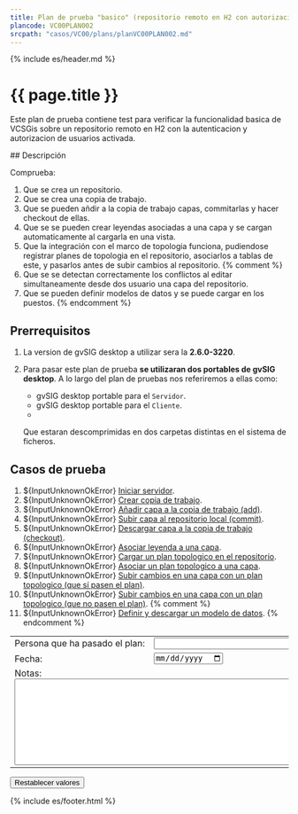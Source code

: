 ```yaml
---
title: Plan de prueba "basico" (repositorio remoto en H2 con autorizacion)
plancode: VC00PLAN002
srcpath: "casos/VC00/plans/planVC00PLAN002.md"
---
```


{% include es/header.md %}

# {{ page.title }}

Este plan de prueba contiene test para verificar la funcionalidad basica de VCSGis sobre 
un repositorio remoto en H2 con la autenticacion y autorizacion de usuarios activada.


<div class="noprint"  markdown="1">
<style scoped>
@media print{
   .noprint{
       display:none;
   }
}
</style>
## Descripción
   
Comprueba:

1. Que se crea un repositorio.
1. Que se crea una copia de trabajo.
1. Que se pueden añdir a la copia de trabajo capas, commitarlas y hacer checkout de ellas.
1. Que se se pueden crear leyendas asociadas a una capa y se cargan automaticamente al cargarla en una vista.
1. Que la integración con el marco de topologia funciona, pudiendose registrar planes
   de topologia en el repositorio, asociarlos a tablas de este, y pasarlos antes de subir cambios
   al repositorio.
{% comment %}
1. Que se se detectan correctamente los conflictos al editar simultaneamente desde dos usuario una capa del repositorio.
1. Que se pueden definir modelos de datos y se puede cargar en los puestos.
{% endcomment %}

## Prerrequisitos

1. La version de gvSIG desktop a utilizar sera la **2.6.0-3220**.

1. Para pasar este plan de prueba **se utilizaran dos portables de gvSIG desktop**. A lo largo
   del plan de pruebas nos referiremos a ellas como:
     * gvSIG desktop portable para el ```Servidor```.
     * gvSIG desktop portable para el ```Cliente```.
     * 
   Que estaran descomprimidas en dos carpetas distintas en el sistema de ficheros.

</div>

## Casos de prueba

<form  markdown="1">

1. ${InputUnknownOkError} [Iniciar servidor](../CR00/CP002/testVC00CR00CP002.md).
3. ${InputUnknownOkError} [Crear copia de trabajo](../CW00/CP002/testVC00CW00CP002.md).
4. ${InputUnknownOkError} [Añadir capa a la copia de trabajo (add)](../AD00/CP002/testVC00AD00CP002.md).
5. ${InputUnknownOkError} [Subir capa al repositorio local (commit)](../SY00/CP002/testVC00SY00CP002.md).
6. ${InputUnknownOkError} [Descargar capa a la copia de trabajo (checkout)](../CO00/CP002/testVC00CO00CP002.md).
7. ${InputUnknownOkError} [Asociar leyenda a una capa](CP003/testVC00RE00CP003.md).
8. ${InputUnknownOkError} [Cargar un plan topologico en el repositorio](../TP00/CP000/testVC00TP00CP000.md).
9. ${InputUnknownOkError} [Asociar un plan topologico a una capa](../TP00/CP001/testVC00TP00CP001.md).
10. ${InputUnknownOkError} [Subir cambios en una capa con un plan topologico (que sí pasen el plan)](../TP00/CP002/testVC00TP00CP002.md).
11. ${InputUnknownOkError} [Subir cambios en una capa con un plan topologico (que no pasen el plan)](../TP00/CP003/testVC00TP00CP003.md).
{% comment %}
1. ${InputUnknownOkError} [Definir y descargar un modelo de datos](CP003/testVC00RE00CP003.md).
{% endcomment %}

<table border="0">
<tr>
<td>Persona&nbsp;que&nbsp;ha&nbsp;pasado&nbsp;el&nbsp;plan:</td><td width="90%"><input type="text" style="display:table-cell; width:100%"></td>
</tr>
<tr>
<td>Fecha:</td><td><input type="date"></td>
</tr>
<tr>
<td colspan="2">Notas:<br><textarea rows="10" cols="80"></textarea></td>
</tr>
</table>
<input type="reset" value="Restablecer valores">
</form>

{% include es/footer.html %}
